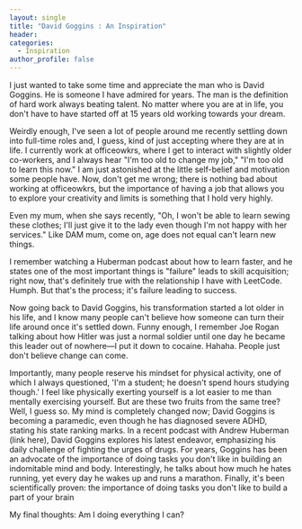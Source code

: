 ```yaml
---
layout: single
title: "David Goggins : An Inspiration"
header:
categories:
  - Inspiration
author_profile: false
---
```


I just wanted to take some time and appreciate the man who is David Goggins. He is someone I have admired for years. The man is the definition of hard work always beating talent. No matter where you are at in life, you don't have to have started off at 15 years old working towards your dream.

Weirdly enough, I've seen a lot of people around me recently settling down into full-time roles and, I guess, kind of just accepting where they are at in life. I currently work at officeowkrs, where I get to interact with slightly older co-workers, and I always hear "I'm too old to change my job," "I'm too old to learn this now." I am just astonished at the little self-belief and motivation some people have. Now, don't get me wrong; there is nothing bad about working at officeowkrs, but the importance of having a job that allows you to explore your creativity and limits is something that I hold very highly.

Even my mum, when she says recently, "Oh, I won't be able to learn sewing these clothes; I'll just give it to the lady even though I'm not happy with her services." Like DAM mum, come on, age does not equal can't learn new things.

I remember watching a Huberman podcast about how to learn faster, and he states one of the most important things is "failure" leads to skill acquisition; right now, that's definitely true with the relationship I have with LeetCode. Humph. But that's the process; it's failure leading to success.

Now going back to David Goggins, his transformation started a lot older in his life, and I know many people can't believe how someone can turn their life around once it's settled down. Funny enough, I remember Joe Rogan talking about how Hitler was just a normal soldier until one day he became this leader out of nowhere—I put it down to cocaine. Hahaha. People just don't believe change can come.

Importantly, many people reserve his mindset for physical activity, one of which I always questioned, 'I'm a student; he doesn't spend hours studying though.' I feel like physically exerting yourself is a lot easier to me than mentally exercising yourself. But are these two fruits from the same tree? Well, I guess so. My mind is completely changed now; David Goggins is becoming a paramedic, even though he has diagnosed severe ADHD, stating his state ranking marks. In a recent podcast with Andrew Huberman (link here), David Goggins explores his latest endeavor, emphasizing his daily challenge of fighting the urges of drugs. For years, Goggins has been an advocate of the importance of doing tasks you don't like in building an indomitable mind and body. Interestingly, he talks about how much he hates running, yet every day he wakes up and runs a marathon. Finally, it's been scientifically proven: the importance of doing tasks you don't like to build a part of your brain

My final thoughts: Am I  doing everything I can?

